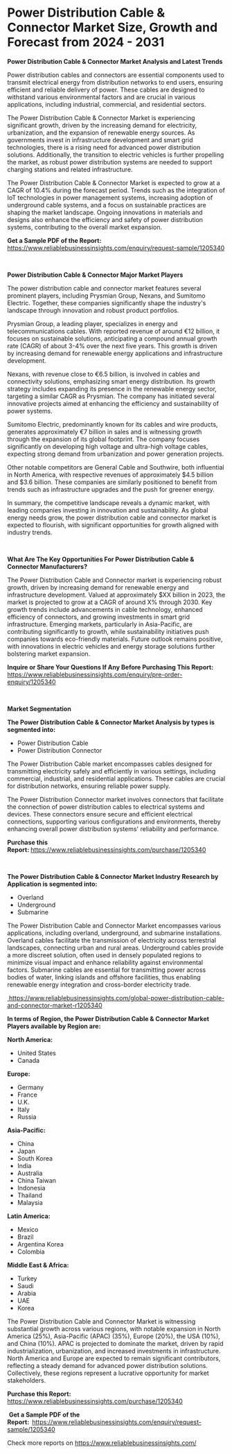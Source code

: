 <p><h1>Power Distribution Cable & Connector Market Size, Growth and Forecast from 2024 - 2031</h1></p><p><strong>Power Distribution Cable & Connector Market Analysis and Latest Trends</strong></p>
<p><p>Power distribution cables and connectors are essential components used to transmit electrical energy from distribution networks to end users, ensuring efficient and reliable delivery of power. These cables are designed to withstand various environmental factors and are crucial in various applications, including industrial, commercial, and residential sectors.</p><p>The Power Distribution Cable & Connector Market is experiencing significant growth, driven by the increasing demand for electricity, urbanization, and the expansion of renewable energy sources. As governments invest in infrastructure development and smart grid technologies, there is a rising need for advanced power distribution solutions. Additionally, the transition to electric vehicles is further propelling the market, as robust power distribution systems are needed to support charging stations and related infrastructure.</p><p>The Power Distribution Cable & Connector Market is expected to grow at a CAGR of 10.4% during the forecast period. Trends such as the integration of IoT technologies in power management systems, increasing adoption of underground cable systems, and a focus on sustainable practices are shaping the market landscape. Ongoing innovations in materials and designs also enhance the efficiency and safety of power distribution systems, contributing to the overall market expansion.</p></p>
<p><strong>Get a Sample PDF of the Report:&nbsp;</strong> <a href="https://www.reliablebusinessinsights.com/enquiry/request-sample/1205340?utm_campaign=1847&utm_medium=2&utm_source=Github&utm_content=ia&utm_term=31122024&utm_id=power-distribution-cable-connector">https://www.reliablebusinessinsights.com/enquiry/request-sample/1205340</a></p>
<p>&nbsp;</p>
<p><strong>Power Distribution Cable & Connector Major Market Players</strong></p>
<p><p>The power distribution cable and connector market features several prominent players, including Prysmian Group, Nexans, and Sumitomo Electric. Together, these companies significantly shape the industry's landscape through innovation and robust product portfolios.</p><p>Prysmian Group, a leading player, specializes in energy and telecommunications cables. With reported revenue of around €12 billion, it focuses on sustainable solutions, anticipating a compound annual growth rate (CAGR) of about 3-4% over the next five years. This growth is driven by increasing demand for renewable energy applications and infrastructure development.</p><p>Nexans, with revenue close to €6.5 billion, is involved in cables and connectivity solutions, emphasizing smart energy distribution. Its growth strategy includes expanding its presence in the renewable energy sector, targeting a similar CAGR as Prysmian. The company has initiated several innovative projects aimed at enhancing the efficiency and sustainability of power systems.</p><p>Sumitomo Electric, predominantly known for its cables and wire products, generates approximately €7 billion in sales and is witnessing growth through the expansion of its global footprint. The company focuses significantly on developing high voltage and ultra-high voltage cables, expecting strong demand from urbanization and power generation projects.</p><p>Other notable competitors are General Cable and Southwire, both influential in North America, with respective revenues of approximately $4.5 billion and $3.6 billion. These companies are similarly positioned to benefit from trends such as infrastructure upgrades and the push for greener energy.</p><p>In summary, the competitive landscape reveals a dynamic market, with leading companies investing in innovation and sustainability. As global energy needs grow, the power distribution cable and connector market is expected to flourish, with significant opportunities for growth aligned with industry trends.</p></p>
<p>&nbsp;</p>
<p><strong>What Are The Key Opportunities For Power Distribution Cable & Connector Manufacturers?</strong></p>
<p><p>The Power Distribution Cable and Connector market is experiencing robust growth, driven by increasing demand for renewable energy and infrastructure development. Valued at approximately $XX billion in 2023, the market is projected to grow at a CAGR of around X% through 2030. Key growth trends include advancements in cable technology, enhanced efficiency of connectors, and growing investments in smart grid infrastructure. Emerging markets, particularly in Asia-Pacific, are contributing significantly to growth, while sustainability initiatives push companies towards eco-friendly materials. Future outlook remains positive, with innovations in electric vehicles and energy storage solutions further bolstering market expansion.</p></p>
<p><strong>Inquire or Share Your Questions If Any Before Purchasing This Report:</strong> <a href="https://www.reliablebusinessinsights.com/enquiry/pre-order-enquiry/1205340?utm_campaign=1847&utm_medium=2&utm_source=Github&utm_content=ia&utm_term=31122024&utm_id=power-distribution-cable-connector">https://www.reliablebusinessinsights.com/enquiry/pre-order-enquiry/1205340</a></p>
<p>&nbsp;</p>
<p><strong>Market Segmentation</strong></p>
<p><strong>The Power Distribution Cable & Connector Market Analysis by types is segmented into:</strong></p>
<p><ul><li>Power Distribution Cable</li><li>Power Distribution Connector</li></ul></p>
<p><p>The Power Distribution Cable market encompasses cables designed for transmitting electricity safely and efficiently in various settings, including commercial, industrial, and residential applications. These cables are crucial for distribution networks, ensuring reliable power supply. </p><p>The Power Distribution Connector market involves connectors that facilitate the connection of power distribution cables to electrical systems and devices. These connectors ensure secure and efficient electrical connections, supporting various configurations and environments, thereby enhancing overall power distribution systems' reliability and performance.</p></p>
<p><strong>Purchase this Report:&nbsp;</strong><a href="https://www.reliablebusinessinsights.com/purchase/1205340?utm_campaign=1847&utm_medium=2&utm_source=Github&utm_content=ia&utm_term=31122024&utm_id=power-distribution-cable-connector">https://www.reliablebusinessinsights.com/purchase/1205340</a></p>
<p>&nbsp;</p>
<p><strong>The Power Distribution Cable & Connector Market Industry Research by Application is segmented into:</strong></p>
<p><ul><li>Overland</li><li>Underground</li><li>Submarine</li></ul></p>
<p><p>The Power Distribution Cable and Connector Market encompasses various applications, including overland, underground, and submarine installations. Overland cables facilitate the transmission of electricity across terrestrial landscapes, connecting urban and rural areas. Underground cables provide a more discreet solution, often used in densely populated regions to minimize visual impact and enhance reliability against environmental factors. Submarine cables are essential for transmitting power across bodies of water, linking islands and offshore facilities, thus enabling renewable energy integration and cross-border electricity trade.</p></p>
<p><a href="https://www.reliablebusinessinsights.com/global-power-distribution-cable-and-connector-market-r1205340?utm_campaign=1847&utm_medium=2&utm_source=Github&utm_content=ia&utm_term=31122024&utm_id=power-distribution-cable-connector">&nbsp;https://www.reliablebusinessinsights.com/global-power-distribution-cable-and-connector-market-r1205340</a></p>
<p><strong>In terms of Region, the Power Distribution Cable & Connector Market Players available by Region are:</strong></p>
<p>
    <p> <strong> North America: </strong>
        <ul>
            <li>United States</li>
            <li>Canada</li>
        </ul>
        </p> 
    <p> <strong> Europe: </strong>
        <ul>
            <li>Germany</li>
            <li>France</li>
            <li>U.K.</li>
            <li>Italy</li>
            <li>Russia</li>
        </ul>
        </p> 
    <p> <strong> Asia-Pacific: </strong>
        <ul>
            <li>China</li>
            <li>Japan</li>
            <li>South Korea</li>
            <li>India</li>
            <li>Australia</li>
            <li>China Taiwan</li>
            <li>Indonesia</li>
            <li>Thailand</li>
            <li>Malaysia</li>
        </ul>
        </p> 
    <p> <strong> Latin America: </strong>
        <ul>
            <li>Mexico</li>
            <li>Brazil</li>
            <li>Argentina Korea</li>
            <li>Colombia</li>
        </ul>
        </p> 
    <p> <strong> Middle East & Africa: </strong>
        <ul>
            <li>Turkey</li>
            <li>Saudi</li>
            <li>Arabia</li>
            <li>UAE</li>
            <li>Korea</li>
        </ul>
    </p>
    </p>
<p><p>The Power Distribution Cable and Connector Market is witnessing substantial growth across various regions, with notable expansion in North America (25%), Asia-Pacific (APAC) (35%), Europe (20%), the USA (10%), and China (10%). APAC is projected to dominate the market, driven by rapid industrialization, urbanization, and increased investments in infrastructure. North America and Europe are expected to remain significant contributors, reflecting a steady demand for advanced power distribution solutions. Collectively, these regions represent a lucrative opportunity for market stakeholders.</p></p>
<p><strong>Purchase this Report: </strong><a href="https://www.reliablebusinessinsights.com/purchase/1205340?utm_campaign=1847&utm_medium=2&utm_source=Github&utm_content=ia&utm_term=31122024&utm_id=power-distribution-cable-connector">https://www.reliablebusinessinsights.com/purchase/1205340</a></p>
<p>&nbsp;<strong>Get a Sample PDF of the Report:&nbsp;&nbsp;</strong><a href="https://www.reliablebusinessinsights.com/enquiry/request-sample/1205340?utm_campaign=1847&utm_medium=2&utm_source=Github&utm_content=ia&utm_term=31122024&utm_id=power-distribution-cable-connector">https://www.reliablebusinessinsights.com/enquiry/request-sample/1205340</a></p>
<p><strong></strong></p>
<p>Check more reports on <a href="https://www.reliablebusinessinsights.com/?utm_campaign=1847&utm_medium=2&utm_source=Github&utm_content=ia&utm_term=31122024&utm_id=power-distribution-cable-connector">https://www.reliablebusinessinsights.com/</a></p>